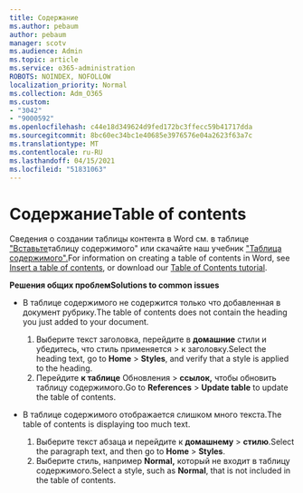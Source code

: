 ```yaml
---
title: Содержание
ms.author: pebaum
author: pebaum
manager: scotv
ms.audience: Admin
ms.topic: article
ms.service: o365-administration
ROBOTS: NOINDEX, NOFOLLOW
localization_priority: Normal
ms.collection: Adm_O365
ms.custom:
- "3042"
- "9000592"
ms.openlocfilehash: c44e18d349624d9fed172bc3ffecc59b41717dda
ms.sourcegitcommit: 8bc60ec34bc1e40685e3976576e04a2623f63a7c
ms.translationtype: MT
ms.contentlocale: ru-RU
ms.lasthandoff: 04/15/2021
ms.locfileid: "51831063"
---
```

# <a name="table-of-contents"></a><span data-ttu-id="55963-102">Содержание</span><span class="sxs-lookup"><span data-stu-id="55963-102">Table of contents</span></span>

<span data-ttu-id="55963-103">Сведения о создании таблицы контента в Word см. в таблице ["Вставьте](https://support.office.com/article/882e8564-0edb-435e-84b5-1d8552ccf0c0)таблицу содержимого" или скачайте наш учебник ["Таблица содержимого".](https://go.microsoft.com/fwlink/?linkid=2065106)</span><span class="sxs-lookup"><span data-stu-id="55963-103">For information on creating a table of contents in Word, see [Insert a table of contents](https://support.office.com/article/882e8564-0edb-435e-84b5-1d8552ccf0c0), or download our [Table of Contents tutorial](https://go.microsoft.com/fwlink/?linkid=2065106).</span></span>

<span data-ttu-id="55963-104">**Решения общих проблем**</span><span class="sxs-lookup"><span data-stu-id="55963-104">**Solutions to common issues**</span></span>

- <span data-ttu-id="55963-105">В таблице содержимого не содержится только что добавленная в документ рубрику.</span><span class="sxs-lookup"><span data-stu-id="55963-105">The table of contents does not contain the heading you just added to your document.</span></span>
  1. <span data-ttu-id="55963-106">Выберите текст заголовка, перейдите в **домашние** стили и убедитесь, что стиль применяется  >  к заголовку.</span><span class="sxs-lookup"><span data-stu-id="55963-106">Select the heading text, go to **Home** > **Styles**, and verify that a style is applied to the heading.</span></span>
  2. <span data-ttu-id="55963-107">Перейдите **к таблице** Обновления  >  **ссылок,** чтобы обновить таблицу содержимого.</span><span class="sxs-lookup"><span data-stu-id="55963-107">Go to **References** > **Update table** to update the table of contents.</span></span>

- <span data-ttu-id="55963-108">В таблице содержимого отображается слишком много текста.</span><span class="sxs-lookup"><span data-stu-id="55963-108">The table of contents is displaying too much text.</span></span> 
  1. <span data-ttu-id="55963-109">Выберите текст абзаца и перейдите к **домашнему**  >  **стилю**.</span><span class="sxs-lookup"><span data-stu-id="55963-109">Select the paragraph text, and then go to **Home** > **Styles**.</span></span>
  2. <span data-ttu-id="55963-110">Выберите стиль, например **Normal,** который не входит в таблицу содержимого.</span><span class="sxs-lookup"><span data-stu-id="55963-110">Select a style, such as **Normal**, that is not included in the table of contents.</span></span>